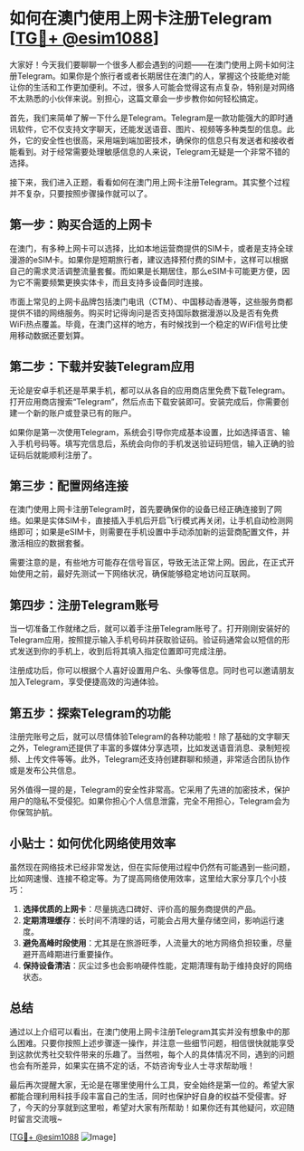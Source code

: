 # 如何在澳门使用上网卡注册Telegram [[TG💪+ @esim1088](https://t.me/s/esim1088)]

大家好！今天我们要聊聊一个很多人都会遇到的问题——在澳门使用上网卡如何注册Telegram。如果你是个旅行者或者长期居住在澳门的人，掌握这个技能绝对能让你的生活和工作更加便利。不过，很多人可能会觉得这有点复杂，特别是对网络不太熟悉的小伙伴来说。别担心，这篇文章会一步步教你如何轻松搞定。

首先，我们来简单了解一下什么是Telegram。Telegram是一款功能强大的即时通讯软件，它不仅支持文字聊天，还能发送语音、图片、视频等多种类型的信息。此外，它的安全性也很高，采用端到端加密技术，确保你的信息只有发送者和接收者能看到。对于经常需要处理敏感信息的人来说，Telegram无疑是一个非常不错的选择。

接下来，我们进入正题，看看如何在澳门用上网卡注册Telegram。其实整个过程并不复杂，只要按照步骤操作就可以了。

## 第一步：购买合适的上网卡

在澳门，有多种上网卡可以选择，比如本地运营商提供的SIM卡，或者是支持全球漫游的eSIM卡。如果你是短期旅行者，建议选择预付费的SIM卡，这样可以根据自己的需求灵活调整流量套餐。而如果是长期居住，那么eSIM卡可能更方便，因为它不需要频繁更换实体卡，而且支持多设备同时连接。

市面上常见的上网卡品牌包括澳门电讯（CTM）、中国移动香港等，这些服务商都提供不错的网络服务。购买时记得询问是否支持国际数据漫游以及是否有免费WiFi热点覆盖。毕竟，在澳门这样的地方，有时候找到一个稳定的WiFi信号比使用移动数据还要划算。

## 第二步：下载并安装Telegram应用

无论是安卓手机还是苹果手机，都可以从各自的应用商店里免费下载Telegram。打开应用商店搜索“Telegram”，然后点击下载安装即可。安装完成后，你需要创建一个新的账户或登录已有的账户。

如果你是第一次使用Telegram，系统会引导你完成基本设置，比如选择语言、输入手机号码等。填写完信息后，系统会向你的手机发送验证码短信，输入正确的验证码后就能顺利注册了。

## 第三步：配置网络连接

在澳门使用上网卡注册Telegram时，首先要确保你的设备已经正确连接到了网络。如果是实体SIM卡，直接插入手机后开启飞行模式再关闭，让手机自动检测网络即可；如果是eSIM卡，则需要在手机设置中手动添加新的运营商配置文件，并激活相应的数据套餐。

需要注意的是，有些地方可能存在信号盲区，导致无法正常上网。因此，在正式开始使用之前，最好先测试一下网络状况，确保能够稳定地访问互联网。

## 第四步：注册Telegram账号

当一切准备工作就绪之后，就可以着手注册Telegram账号了。打开刚刚安装好的Telegram应用，按照提示输入手机号码并获取验证码。验证码通常会以短信的形式发送到你的手机上，收到后将其填入指定位置即可完成注册。

注册成功后，你可以根据个人喜好设置用户名、头像等信息。同时也可以邀请朋友加入Telegram，享受便捷高效的沟通体验。

## 第五步：探索Telegram的功能

注册完账号之后，就可以尽情体验Telegram的各种功能啦！除了基础的文字聊天之外，Telegram还提供了丰富的多媒体分享选项，比如发送语音消息、录制短视频、上传文件等等。此外，Telegram还支持创建群聊和频道，非常适合团队协作或是发布公共信息。

另外值得一提的是，Telegram的安全性非常高。它采用了先进的加密技术，保护用户的隐私不受侵犯。如果你担心个人信息泄露，完全不用担心，Telegram会为你保驾护航。

## 小贴士：如何优化网络使用效率

虽然现在网络技术已经非常发达，但在实际使用过程中仍然有可能遇到一些问题，比如网速慢、连接不稳定等。为了提高网络使用效率，这里给大家分享几个小技巧：

1. **选择优质的上网卡**：尽量挑选口碑好、评价高的服务商提供的产品。
2. **定期清理缓存**：长时间不清理的话，可能会占用大量存储空间，影响运行速度。
3. **避免高峰时段使用**：尤其是在旅游旺季，人流量大的地方网络负担较重，尽量避开高峰期进行重要操作。
4. **保持设备清洁**：灰尘过多也会影响硬件性能，定期清理有助于维持良好的网络状态。

## 总结

通过以上介绍可以看出，在澳门使用上网卡注册Telegram其实并没有想象中的那么困难。只要你按照上述步骤逐一操作，并注意一些细节问题，相信很快就能享受到这款优秀社交软件带来的乐趣了。当然啦，每个人的具体情况不同，遇到的问题也会有所差异，如果实在搞不定的话，不妨咨询专业人士寻求帮助哦！

最后再次提醒大家，无论是在哪里使用什么工具，安全始终是第一位的。希望大家都能合理利用科技手段丰富自己的生活，同时也保护好自身的权益不受侵害。好了，今天的分享就到这里啦，希望对大家有所帮助！如果你还有其他疑问，欢迎随时留言交流哦~

[[TG💪+ @esim1088](https://t.me/s/esim1088) ![Image](https://i.postimg.cc/4NQfJmqS/Snipaste-2025-05-13-00-14-12.png)]